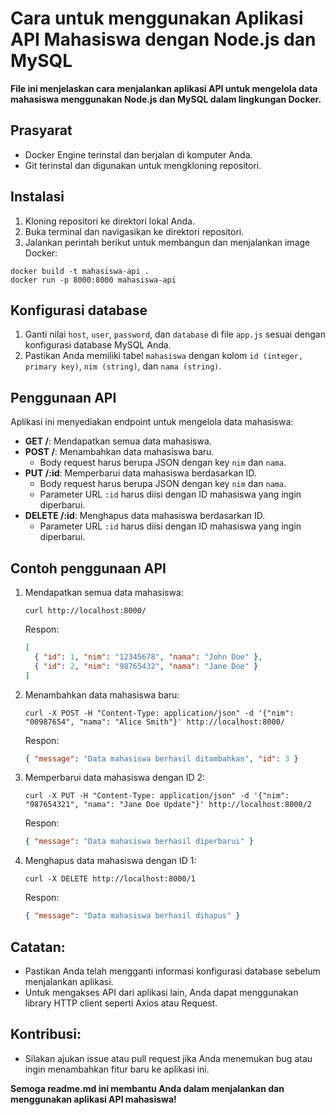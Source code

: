 # Cara untuk menggunakan Aplikasi API Mahasiswa dengan Node.js dan MySQL

**File ini menjelaskan cara menjalankan aplikasi API untuk mengelola data mahasiswa menggunakan Node.js dan MySQL dalam lingkungan Docker.**

## Prasyarat
  * Docker Engine terinstal dan berjalan di komputer Anda.
  * Git terinstal dan digunakan untuk mengkloning repositori.
## Instalasi
  1. Kloning repositori ke direktori lokal Anda.
  2. Buka terminal dan navigasikan ke direktori repositori.
  3. Jalankan perintah berikut untuk membangun dan menjalankan image Docker:
  ```docker
  docker build -t mahasiswa-api .
  docker run -p 8000:8000 mahasiswa-api
  ```
## Konfigurasi database
  1. Ganti nilai `host`, `user`, `password`, dan `database` di file `app.js` sesuai dengan konfigurasi database MySQL Anda.
  2. Pastikan Anda memiliki tabel `mahasiswa` dengan kolom `id (integer, primary key)`, `nim (string)`, dan `nama (string)`.

## Penggunaan API
Aplikasi ini menyediakan endpoint untuk mengelola data mahasiswa:
  * **GET /**: Mendapatkan semua data mahasiswa.
  * **POST /**: Menambahkan data mahasiswa baru.
    * Body request harus berupa JSON dengan key `nim` dan `nama`.
  * **PUT /:id**: Memperbarui data mahasiswa berdasarkan ID.
    * Body request harus berupa JSON dengan key `nim` dan `nama`.
    * Parameter URL `:id` harus diisi dengan ID mahasiswa yang ingin diperbarui.
  * **DELETE /:id**: Menghapus data mahasiswa berdasarkan ID.
    * Parameter URL `:id` harus diisi dengan ID mahasiswa yang ingin diperbarui.

 ## Contoh penggunaan API
   1. Mendapatkan semua data mahasiswa:
      ```curl
      curl http://localhost:8000/
      ```
      Respon:
      ```json
      [
        { "id": 1, "nim": "12345678", "nama": "John Doe" },
        { "id": 2, "nim": "98765432", "nama": "Jane Doe" }
      ]
      ```
   2. Menambahkan data mahasiswa baru:
      ```curl
      curl -X POST -H "Content-Type: application/json" -d '{"nim": "00987654", "nama": "Alice Smith"}' http://localhost:8000/
      ```
      Respon:
      ```json
      { "message": "Data mahasiswa berhasil ditambahkan", "id": 3 }
      ```
   3. Memperbarui data mahasiswa dengan ID 2:
      ```curl
      curl -X PUT -H "Content-Type: application/json" -d '{"nim": "987654321", "nama": "Jane Doe Update"}' http://localhost:8000/2
      ```
      Respon:
      ```json
      { "message": "Data mahasiswa berhasil diperbarui" }
      ```
   4. Menghapus data mahasiswa dengan ID 1:
      ```curl
      curl -X DELETE http://localhost:8000/1
      ```
      Respon:
      ```json
      { "message": "Data mahasiswa berhasil dihapus" }
      ```
## Catatan:
  * Pastikan Anda telah mengganti informasi konfigurasi database sebelum menjalankan aplikasi.
  * Untuk mengakses API dari aplikasi lain, Anda dapat menggunakan library HTTP client seperti Axios atau Request.
## Kontribusi:
  * Silakan ajukan issue atau pull request jika Anda menemukan bug atau ingin menambahkan fitur baru ke aplikasi ini.


**Semoga readme.md ini membantu Anda dalam menjalankan dan menggunakan aplikasi API mahasiswa!**
